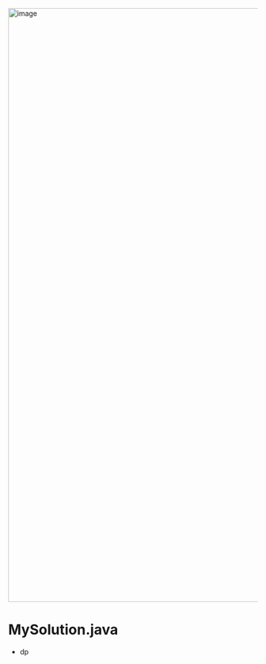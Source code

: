 <img width="1199" alt="image" src="https://user-images.githubusercontent.com/48542327/95547506-229e9380-0a3e-11eb-917b-a00e37347309.png">

# MySolution.java
* dp
